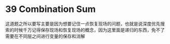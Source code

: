 # 39 Combination Sum

这道题之所以要写主要是因为想要记住一点恢复现场的问题，也就是说深度优先搜索的时候千万记得保存现场和恢复现场的概念，因为这里面是递归的东西，免不了需要在不同层之间进行变量的保存和消解